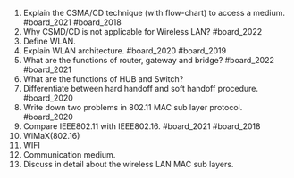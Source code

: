 1. Explain the CSMA/CD technique (with flow-chart) to access a medium. #board_2021 #board_2018 
2. Why CSMD/CD is not applicable for Wireless LAN? #board_2022 
3. Define WLAN.
4. Explain WLAN architecture. #board_2020 #board_2019 
5. What are the functions of router, gateway and bridge? #board_2022 #board_2021 
6. What are the functions of HUB and Switch?
7. Differentiate between hard handoff and soft handoff procedure. #board_2020 
8. Write down two problems in 802.11 MAC sub layer protocol. #board_2020 
9. Compare IEEE802.11 with IEEE802.16. #board_2021 #board_2018 
10. WiMaX(802.16)
11. WIFI
12. Communication medium.
13. Discuss in detail about the wireless LAN MAC sub layers.